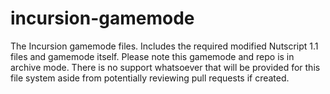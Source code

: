 # incursion-gamemode
The Incursion gamemode files. Includes the required modified Nutscript 1.1 files and gamemode itself. Please note this gamemode and repo is in archive mode. There is no support whatsoever that will be provided for this file system aside from potentially reviewing pull requests if created.
